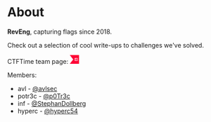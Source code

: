 About
=======================

**RevEng**, capturing flags since 2018.

Check out a selection of cool write-ups to challenges we've solved. 

CTFTime team page: <a href="https://ctftime.org/team/47221">
         <img alt="CTFTime" src="./_images/ctftime.png"
         width="4%" height="4%">
</a>

Members:

* avl - [@avlsec](https://twitter.com/avlsec)
* potr3c - [@p0Tr3c](https://twitter.com/p0Tr3c)
* inf - [@StephanDollberg](https://twitter.com/StephanDollberg)
* hyperc - [@hyperc54](https://twitter.com/hyperc54)


